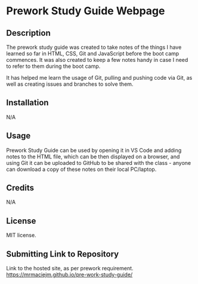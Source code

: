 # Prework Study Guide Webpage

## Description

The prework study guide was created to take notes of the things I have learned so far in HTML, CSS, Git and JavaScript before the boot camp commences. It was also created to keep a few notes handy in case I need to refer to them during the boot camp.

It has helped me learn the usage of Git, pulling and pushing code via Git, as well as creating issues and branches to solve them.

## Installation

N/A

## Usage

Prework Study Guide can be used by opening it in VS Code and adding notes to the HTML file, which can be then displayed on a browser, and using Git it can be uploaded to GitHub to be shared with the class - anyone can download a copy of these notes on their local PC/laptop.

## Credits

N/A

## License

MIT license.

## Submitting Link to Repository

Link to the hosted site, as per prework requirement.
<https://mrmaciejm.github.io/pre-work-study-guide/>
